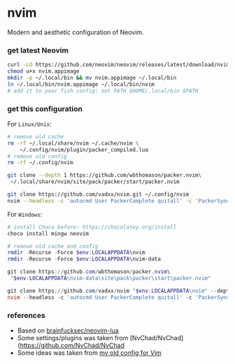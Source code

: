# nvim
Modern and aesthetic configuration of Neovim.

### get latest Neovim
```bash
curl -LO https://github.com/neovim/neovim/releases/latest/download/nvim.appimage
chmod u+x nvim.appimage
mkdir -p ~/.local/bin && mv nvim.appimage ~/.local/bin
ln ~/.local/bin/nvim.appimage ~/.local/bin/nvim
# add it to your fish config: set PATH $HOME/.local/bin $PATH
```

### get this configuration
For `Linux/Unix`:
```bash
# remove old cache
rm -rf ~/.local/share/nvim ~/.cache/nvim \
	~/.config/nvim/plugin/packer_compiled.lua 
# remove old config
rm -rf ~/.config/nvim

git clone --depth 1 https://github.com/wbthomason/packer.nvim\
 ~/.local/share/nvim/site/pack/packer/start/packer.nvim

git clone https://github.com/vadxx/nvim.git ~/.config/nvim
nvim --headless -c 'autocmd User PackerComplete quitall' -c 'PackerSync'
```
For `Windows`:
```powershell
# install Choco before: https://chocolatey.org/install
choco install mingw neovim

# remove old cache and config
rmdir -Recurse -Force $env:LOCALAPPDATA\nvim 
rmdir -Recurse -Force $env:LOCALAPPDATA\nvim-data

git clone https://github.com/wbthomason/packer.nvim\
 "$env:LOCALAPPDATA\nvim-data\site\pack\packer\start\packer.nvim"

git clone https://github.com/vadxx/nvim "$env:LOCALAPPDATA\nvim" --depth 1
nvim --headless -c 'autocmd User PackerComplete quitall' -c 'PackerSync'
```



### references
* Based on [brainfucksec/neovim-lua](https://github.com/brainfucksec/neovim-lua)
* Some settings/plugins was taken from [NvChad/NvChad](https://github.com/NvChad/NvChad
* Some ideas was taken from [my old config for Vim](https://github.com/vadxx/vim)
